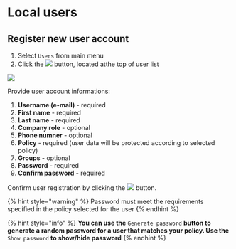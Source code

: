 # Local users

## Register new user account

1. Select `Users` from main menu
2. Click the ![](../.gitbook/assets/addlocaluserbutton.png) button, located atthe top of user list

![](../.gitbook/assets/addlocaluser.png)

Provide user account informations:

1. **Username \(e-mail\)** - required
2. **First name** - required 
3. **Last name** - required
4. **Company role** - optional
5. **Phone numner** - optional 
6. **Policy** - required \(user data will be protected according to selected policy\)
7. **Groups** - optional
8. **Password** - required
9. **Confirm password** - required

Confirm user registration by clicking the ![](../.gitbook/assets/savebutton.png) button.

{% hint style="warning" %}
Password must meet the requirements specified in the policy selected for the user
{% endhint %}

{% hint style="info" %}
**You can use the** `Generate password` **button to generate a random password for a user that matches your policy. Use the** `Show password` **to show/hide password**
{% endhint %}

